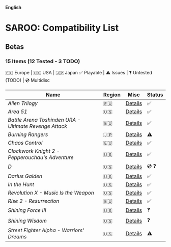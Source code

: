 **English**

# SAROO: Compatibility List

## Betas

### 15 Items (12 Tested - 3 TODO)

:eu: Europe | :us: USA | :jp: Japan
:white_check_mark: Playable | :warning: Issues | :question: Untested (TODO) | :cd: Multidisc


|Name|Region|Misc|Status|
|----|------|------|-----|
| *Alien Trilogy* | :eu: | [Details](../../Regions/Betas/Europe/T-99901G/01/README.md) | :white_check_mark: |
| *Area 51* | :us: | [Details](../../Regions/Betas/USA/T-9705H/01/README.md) | :white_check_mark: |
| *Battle Arena Toshinden URA - Ultimate Revenge Attack* | :eu: | [Details](../../Regions/Betas/Europe/MK-81054/01/README.md) | :white_check_mark: |
| *Burning Rangers* | :jp: | [Details](../../Regions/Betas/Japan/GS-XXXX/01/README.md) | :warning: |
| *Chaos Control* | :eu: | [Details](../../Regions/Betas/Europe/T-15102H/01/README.md) | :white_check_mark: |
| *Clockwork Knight 2 - Pepperouchau's Adventure* | :us: | [Details](../../Regions/Betas/USA/MK-81021/01/README.md) | :white_check_mark: |
| *D* | :us: | [Details](../../Regions/Betas/USA/T-8106H/01/README.md) | :cd: :question: |
| *Darius Gaiden* | :us: | [Details](../../Regions/Betas/USA/T-8123H/01/README.md) | :white_check_mark: |
| *In the Hunt* | :us: | [Details](../../Regions/Betas/USA/T-10001G/01/README.md) | :white_check_mark: |
| *Revolution X - Music Is the Weapon* | :us: | [Details](../../Regions/Betas/USA/T-8107H/01/README.md) | :white_check_mark: |
| *Rise 2 - Resurrection* | :eu: | [Details](../../Regions/Betas/Europe/T-810000/01/README.md) | :white_check_mark: |
| *Shining Force III* | :us: | [Details](../../Regions/Betas/USA/MK-81383/01/README.md) | :question: |
| *Shining Wisdom* | :us: | [Details](../../Regions/Betas/USA/T-12702H/01/README.md) | :question: |
| *Street Fighter Alpha - Warriors' Dreams* | :us: | [Details](../../Regions/Betas/USA/T-1206H/01/README.md) | :warning: |